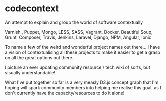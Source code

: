 # codecontext
An attempt to explain and group the world of software contextually

Varnish , Puppet, Mongo, LESS, SASS, Vagrant, Docker, Beautiful Soup,
Grunt, Composer, Travis, Jenkins, Laravel, Django, NPM, Angular, Ionic

To name a few of the weird and wonderful project names out there...
I have a vision of contextualising all these projects to make it easier to get a grasp on all
the great options out there..

I picture an ever updating community resource / tech wiki of sorts, but visually understandable!

What I've put together so far is a very measly D3.js concept graph that I'm hoping will spark community members into helping me
realise this goal, as I don't currently have the capacity/resources to do it alone!


